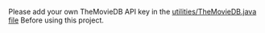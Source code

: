 Please add your own TheMovieDB API key in the [utilities/TheMovieDB.java file](https://github.com/vimalk29/Popular_Movies/blob/master/app/src/main/java/popularmovies/example/com/utilities/TheMovieDB.java) Before using this project.

